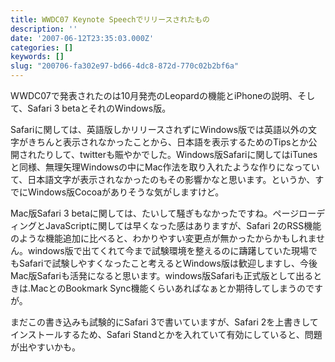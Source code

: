 ```yaml
---
title: WWDC07 Keynote Speechでリリースされたもの
description: ''
date: '2007-06-12T23:35:03.000Z'
categories: []
keywords: []
slug: "200706-fa302e97-bd66-4dc8-872d-770c02b2bf6a"
---
```

WWDC07で発表されたのは10月発売のLeopardの機能とiPhoneの説明、そして、Safari 3 betaとそれのWindows版。

Safariに関しては、英語版しかリリースされずにWindows版では英語以外の文字がきちんと表示されなかったことから、日本語を表示するためのTipsとか公開されたりして、twitterも賑やかでした。Windows版Safariに関してはiTunesと同様、無理矢理Windowsの中にMac作法を取り入れたような作りになっていて、日本語文字が表示されなかったのもその影響かなと思います。というか、すでにWindows版Cocoaがありそうな気がしますけど。

Mac版Safari 3 betaに関しては、たいして騒ぎもなかったですね。ページローディングとJavaScriptに関しては早くなった感はありますが、Safari 2のRSS機能のような機能追加に比べると、わかりやすい変更点が無かったからかもしれません。windows版で出てくれて今まで試験環境を整えるのに躊躇していた現場でもSafariで試験しやすくなったこと考えるとWindows版は歓迎しますし、今後Mac版Safariも活発になると思います。windows版Safariも正式版として出るときは.MacとのBookmark Sync機能くらいあればなぁとか期待してしまうのですが。

まだこの書き込みも試験的にSafari 3で書いていますが、Safari 2を上書きしてインストールするため、Safari Standとかを入れていて有効にしていると、問題が出やすいかも。
